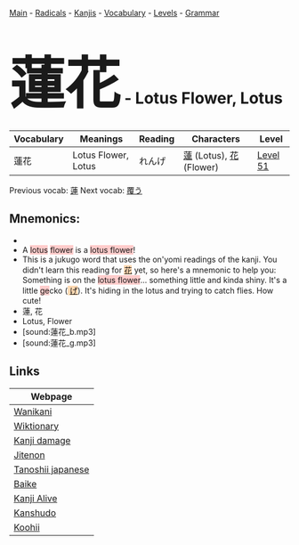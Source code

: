<style> bigfont {font-size: 100px}</style>
[Main](../README.md) -
[Radicals](../radicals.md) -
[Kanjis](../kanjis.md) -
[Vocabulary](../vocabulary.md) -
[Levels](../levels.md) -
[Grammar](../grammar.md)
# <bigfont> 蓮花</bigfont> - Lotus Flower, Lotus 

| Vocabulary | Meanings | Reading | Characters | Level |
| --- | --- | --- | --- | --- |
| 蓮花 | Lotus Flower, Lotus | れんげ |  [蓮](../kanjis/蓮.md) (Lotus), [花](../kanjis/花.md) (Flower) | [Level 51](../levels/wk_level51.md) |

Previous vocab: [蓮](蓮.md) Next vocab: [覆う](覆う.md) 

## Mnemonics:

* 
* A <span style="background-color:#ffcccb"> lotus</span> <span style="background-color:#ffcccb"> flower</span> is a <span style="background-color:#ffcccb"> lotus flower</span>!
* This is a jukugo word that uses the on'yomi readings of the kanji. You didn't learn this reading for <span style="background-color:#fed8b1"> [花](https://jisho.org/search/花)</span> yet, so here's a mnemonic to help you:<br />Something is on the <span style="background-color:#ffcccb"> lotus flower</span>... something little and kinda shiny. It's a little <span style="background-color:#ffcccb"> ge</span>cko (<span style="background-color:#fed8b1"> [げ](https://jisho.org/search/げ)</span>). It's hiding in the lotus and trying to catch flies. How cute!
* 蓮, 花
* Lotus, Flower
* [sound:蓮花_b.mp3]
* [sound:蓮花_g.mp3]


## Links 

| Webpage |
| --- |
| [Wanikani          ](https://www.wanikani.com/kanji/蓮花) |
| [Wiktionary        ](https://en.wiktionary.org/wiki/蓮花) |
| [Kanji damage      ](http://www.kanjidamage.com/kanji/search?utf8=✓&q=蓮花) |
| [Jitenon           ](https://jitenon.com/kanji/蓮花) |
| [Tanoshii japanese ](https://www.tanoshiijapanese.com/dictionary/kanji.cfm?k=蓮花) |
| [Baike             ](https://baike.baidu.com/item/蓮花) |
| [Kanji Alive       ](https://app.kanjialive.com/蓮花) |
| [Kanshudo          ](https://www.kanshudo.com/searchmn?q=蓮花) |
| [Koohii            ](https://kanji.koohii.com/study/kanji/蓮花) |
